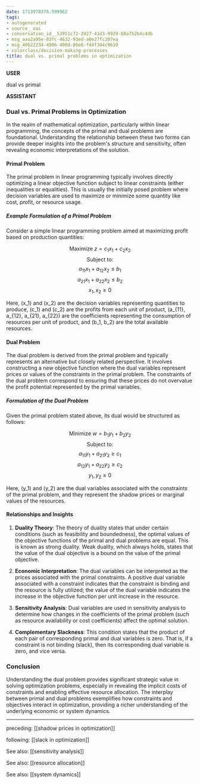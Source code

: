 ```yaml
---
date: 1713978376.599962
tags:
- autogenerated
- source__oai
- conversation_id__53951c72-2927-41d3-9929-88a752b4c4db
- msg_aaa2a95e-83fc-4632-93ed-a0e27fc207ea
- msg_40b22234-4906-400d-86e6-fd4f344c9610
- colorclass/decision-making-processes
title: dual vs. primal problems in optimization
---
```


**USER**

dual vs primal


**ASSISTANT**

### Dual vs. Primal Problems in Optimization

In the realm of mathematical optimization, particularly within linear programming, the concepts of the primal and dual problems are foundational. Understanding the relationship between these two forms can provide deeper insights into the problem's structure and sensitivity, often revealing economic interpretations of the solution.

#### Primal Problem

The primal problem in linear programming typically involves directly optimizing a linear objective function subject to linear constraints (either inequalities or equalities). This is usually the initially posed problem where decision variables are used to maximize or minimize some quantity like cost, profit, or resource usage.

##### Example Formulation of a Primal Problem
Consider a simple linear programming problem aimed at maximizing profit based on production quantities:

$$ \text{Maximize } z = c_1 x_1 + c_2 x_2 $$
$$ \text{Subject to:} $$
$$ a_{11} x_1 + a_{12} x_2 \leq b_1 $$
$$ a_{21} x_1 + a_{22} x_2 \leq b_2 $$
$$ x_1, x_2 \geq 0 $$

Here, \(x_1\) and \(x_2\) are the decision variables representing quantities to produce, \(c_1\) and \(c_2\) are the profits from each unit of product, \(a_{11}, a_{12}, a_{21}, a_{22}\) are the coefficients representing the consumption of resources per unit of product, and \(b_1, b_2\) are the total available resources.

#### Dual Problem

The dual problem is derived from the primal problem and typically represents an alternative but closely related perspective. It involves constructing a new objective function where the dual variables represent prices or values of the constraints in the primal problem. The constraints of the dual problem correspond to ensuring that these prices do not overvalue the profit potential represented by the primal variables.

##### Formulation of the Dual Problem
Given the primal problem stated above, its dual would be structured as follows:

$$ \text{Minimize } w = b_1 y_1 + b_2 y_2 $$
$$ \text{Subject to:} $$
$$ a_{11} y_1 + a_{21} y_2 \geq c_1 $$
$$ a_{12} y_1 + a_{22} y_2 \geq c_2 $$
$$ y_1, y_2 \geq 0 $$

Here, \(y_1\) and \(y_2\) are the dual variables associated with the constraints of the primal problem, and they represent the shadow prices or marginal values of the resources.

#### Relationships and Insights

1. **Duality Theory**: The theory of duality states that under certain conditions (such as feasibility and boundedness), the optimal values of the objective functions of the primal and dual problems are equal. This is known as strong duality. Weak duality, which always holds, states that the value of the dual objective is a bound on the value of the primal objective.

2. **Economic Interpretation**: The dual variables can be interpreted as the prices associated with the primal constraints. A positive dual variable associated with a constraint indicates that the constraint is binding and the resource is fully utilized; the value of the dual variable indicates the increase in the objective function per unit increase in the resource.

3. **Sensitivity Analysis**: Dual variables are used in sensitivity analysis to determine how changes in the coefficients of the primal problem (such as resource availability or cost coefficients) affect the optimal solution.

4. **Complementary Slackness**: This condition states that the product of each pair of corresponding primal and dual variables is zero. That is, if a constraint is not binding (slack), then its corresponding dual variable is zero, and vice versa.

### Conclusion

Understanding the dual problem provides significant strategic value in solving optimization problems, especially in revealing the implicit costs of constraints and enabling effective resource allocation. The interplay between primal and dual problems exemplifies how constraints and objectives interact in optimization, providing a richer understanding of the underlying economic or system dynamics.


---

preceding: [[shadow prices in optimization]]  


following: [[slack in optimization]]

See also: [[sensitivity analysis]]


See also: [[resource allocation]]


See also: [[system dynamics]]